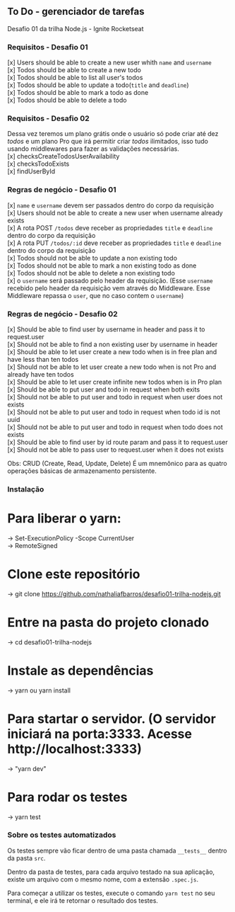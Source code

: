 ## To Do - gerenciador de tarefas
Desafio 01 da trilha Node.js - Ignite Rocketseat  

### Requisitos - Desafio 01
[x] Users should be able to create a new user whith `name` and `username`  
[x] Todos should be able to create a new todo  
[x] Todos should be able to list all user's todos  
[x] Todos should be able to update a todo(`title` and `deadline`)  
[x] Todos should be able to mark a todo as done  
[x] Todos should be able to delete a todo  

### Requisitos - Desafio 02
Dessa vez teremos um plano grátis onde o usuário só pode criar até dez *todos* e um plano Pro que irá permitir criar *todos* ilimitados, isso tudo usando middlewares para fazer as validações necessárias.  
[x] checksCreateTodosUserAvailability  
[x] checksTodoExists  
[x] findUserById  

### Regras de negócio - Desafio 01  
[x] `name` e `username` devem ser passados dentro do corpo da requisição  
[x] Users should not be able to create a new user when username already exists  
[x] A rota POST `/todos` deve receber  as propriedades  `title` e `deadline` dentro do corpo da requisição  
[x] A rota PUT `/todos/:id` deve receber as propriedades `title` e `deadline` dentro do corpo da requisição  
[x] Todos should not be able to update a non existing todo  
[x] Todos should not be able to mark a non existing todo as done  
[x] Todos should not be able to delete a non existing todo  
[x] o `username` será passado pelo header da requisição. (Esse `username` recebido pelo header da requisição vem através do Middleware. Esse Middleware repassa o `user`, que no caso contem o `username`) 

### Regras de negócio - Desafio 02  
[x] Should be able to find user by username in header and pass it to request.user  
[x] Should not be able to find a non existing user by username in header  
[x] Should be able to let user create a new todo when is in free plan and have less than ten todos  
[x] Should not be able to let user create a new todo when is not Pro and already have ten todos  
[x] Should be able to let user create infinite new todos when is in Pro plan  
[x] Should be able to put user and todo in request when both exits  
[x] Should not be able to put user and todo in request when user does not exists  
[x] Should not be able to put user and todo in request when todo id is not uuid  
[x] Should not be able to put user and todo in request when todo does not exists  
[x] Should be able to find user by id route param and pass it to request.user  
[x] Should not be able to pass user to request.user when it does not exists  
 
Obs: CRUD (Create, Read, Update, Delete) É um mnemônico para as quatro operações básicas de armazenamento persistente.  


### Instalação  
# Para liberar o yarn:  
-> Set-ExecutionPolicy -Scope CurrentUser  
-> RemoteSigned 

# Clone este repositório
-> git clone https://github.com/nathaliafbarros/desafio01-trilha-nodejs.git
# Entre na pasta do projeto clonado
-> cd desafio01-trilha-nodejs
# Instale as dependências
-> yarn ou yarn install
# Para startar o servidor. (O servidor iniciará na porta:3333. Acesse http://localhost:3333)
-> "yarn dev" 
# Para rodar os testes
-> yarn test

### Sobre os testes automatizados
Os testes sempre vão ficar dentro de uma pasta chamada `__tests__` dentro da pasta `src`.

Dentro da pasta de testes, para cada arquivo testado na sua aplicação, existe um arquivo com o mesmo nome, com a extensão `.spec.js`.

Para começar a utilizar os testes, execute o comando `yarn test` no seu terminal, e ele irá te retornar o resultado dos testes.




